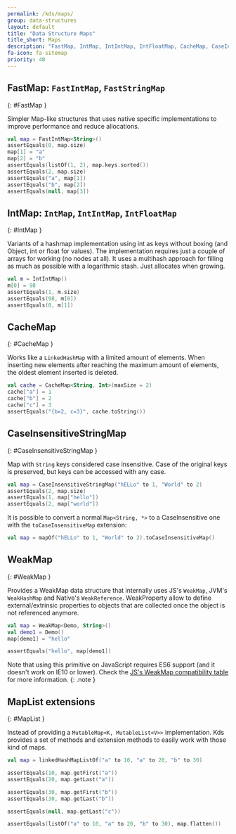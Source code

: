 ```yaml
---
permalink: /kds/maps/
group: data-structures
layout: default
title: "Data Structure Maps"
title_short: Maps
description: "FastMap, IntMap, IntIntMap, IntFloatMap, CacheMap, CaseInsensitiveStringMap, WeakMap, MapList extensions..."
fa-icon: fa-sitemap
priority: 40
---
```


## FastMap: `FastIntMap`, `FastStringMap`
{: #FastMap }

Simpler Map-like structures that uses native specific implementations to improve performance and reduce allocations.

```kotlin
val map = FastIntMap<String>()
assertEquals(0, map.size)
map[1] = "a"
map[2] = "b"
assertEquals(listOf(1, 2), map.keys.sorted())
assertEquals(2, map.size)
assertEquals("a", map[1])
assertEquals("b", map[2])
assertEquals(null, map[3])
```


## IntMap: `IntMap`, `IntIntMap`, `IntFloatMap`
{: #IntMap }

Variants of a hashmap implementation using int as keys without boxing (and Object, int or float for values). The implementation requires just a couple of arrays for working (no nodes at all). It uses a multihash approach for filling as much as possible with a logarithmic stash. Just allocates when growing.

```kotlin
val m = IntIntMap()
m[0] = 98
assertEquals(1, m.size)
assertEquals(98, m[0])
assertEquals(0, m[1])
```

## CacheMap
{: #CacheMap }

Works like a `LinkedHashMap` with a limited amount of elements. When inserting new elements after reaching the maximum amount of elements, the oldest element inserted is deleted.

```kotlin
val cache = CacheMap<String, Int>(maxSize = 2)
cache["a"] = 1
cache["b"] = 2
cache["c"] = 3
assertEquals("{b=2, c=3}", cache.toString())
```

## CaseInsensitiveStringMap
{: #CaseInsensitiveStringMap }

Map with `String` keys considered case insensitive. Case of the original keys is preserved, but keys can be accessed with any case.

```kotlin
val map = CaseInsensitiveStringMap("hELLo" to 1, "World" to 2)
assertEquals(2, map.size)
assertEquals(1, map["hello"])
assertEquals(2, map["world"])
```

It is possible to convert a normal `Map<String, *>` to a CaseInsensitive one with the `toCaseInsensitiveMap` extension:

```kotlin
val map = mapOf("hELLo" to 1, "World" to 2).toCaseInsensitiveMap()
```

## WeakMap
{: #WeakMap }

Provides a WeakMap data structure that internally uses JS's `WeakMap`, JVM's `WeakHashMap` and Native's `WeakReference`. WeakProperty allow to define external/extrinsic properties to objects that are collected once the object is not referenced anymore.

```kotlin
val map = WeakMap<Demo, String>()
val demo1 = Demo()
map[demo1] = "hello"

assertEquals("hello", map[demo1])
```

Note that using this primitive on JavaScript requires ES6 support (and it doesn't work on IE10 or lower). Check the [JS's WeakMap compatibility table](https://kangax.github.io/compat-table/es6/#test-WeakMap) for more information.
{: .note }

## MapList extensions
{: #MapList }

Instead of providing a `MutableMap<K, MutableList<V>>` implementation. Kds provides a set of methods and extension methods to easily work with those kind of maps.

```kotlin
val map = linkedHashMapListOf("a" to 10, "a" to 20, "b" to 30)

assertEquals(10, map.getFirst("a"))
assertEquals(20, map.getLast("a"))

assertEquals(30, map.getFirst("b"))
assertEquals(30, map.getLast("b"))

assertEquals(null, map.getLast("c"))

assertEquals(listOf("a" to 10, "a" to 20, "b" to 30), map.flatten())
```
